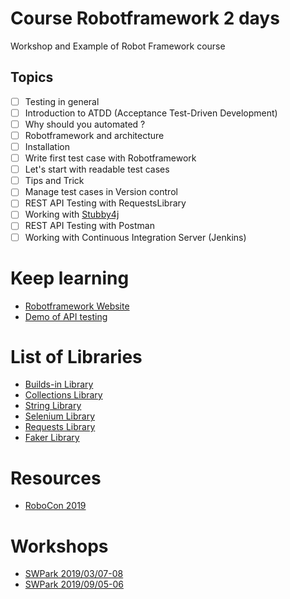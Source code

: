 # Course Robotframework 2 days
Workshop and Example of Robot Framework course

## Topics

* [ ] Testing in general
* [ ] Introduction to ATDD (Acceptance Test-Driven Development)
* [ ] Why should you automated ?
* [ ] Robotframework and architecture
* [ ] Installation
* [ ] Write first test case with Robotframework
* [ ] Let's start with readable test cases
* [ ] Tips and Trick
* [ ] Manage test cases in Version control
* [ ] REST API Testing with RequestsLibrary
* [ ] Working with [Stubby4j](https://github.com/azagniotov/stubby4j)
* [ ] REST API Testing with Postman
* [ ] Working with Continuous Integration Server (Jenkins)

# Keep learning
* [Robotframework Website](http://robotframework.org/)
* [Demo of API testing](https://github.com/up1/go-restful-api)

# List of Libraries
* [Builds-in Library](http://robotframework.org/robotframework/latest/libraries/BuiltIn.html)
* [Collections Library](http://robotframework.org/robotframework/latest/libraries/Collections.html)
* [String Library](http://robotframework.org/robotframework/latest/libraries/String.html)
* [Selenium Library](http://robotframework.org/SeleniumLibrary/SeleniumLibrary.html)
* [Requests Library](https://github.com/bulkan/robotframework-requests)
* [Faker Library](https://pypi.org/project/robotframework-faker/)

# Resources
* [RoboCon 2019](https://www.youtube.com/playlist?list=PLSK6YK5OGX1D-QpVap5C7NlfurQ1dsGbt)

# Workshops
* [SWPark 2019/03/07-08](https://github.com/up1/workshop-robotframework-20190308)
* [SWPark 2019/09/05-06](https://github.com/up1/workshop-robotframework-20190905)
